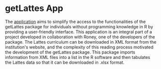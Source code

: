 # getLattes App

The [application](https://luisfeliperodrigues.shinyapps.io/Lattes/) aims to simplify the access to the functionalities of the getLattes package for individuals without programming knowledge in R by providing a user-friendly interface. This application is an integral part of a project developed in collaboration with Roney, one of the developers of the package.
The Lattes curriculum can be downloaded in XML format from the institution's website, and the complexity of this reading process motivated the development of the getLattes package. This package imports information from XML files into a list in the R software and then tabulates the Lattes data so that it can be downloaded in .xlsx format.
